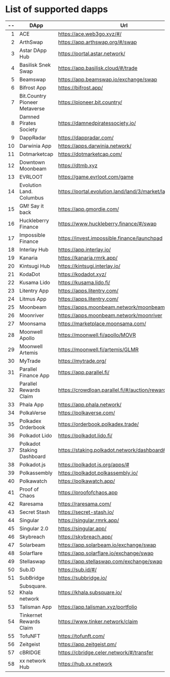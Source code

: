 
# List of supported dapps
| --  |             DApp              |                         Url                          |            Tags             |
| --: | ----------------------------- | ---------------------------------------------------- | --------------------------- |
|   1 | ACE                           | https://ace.web3go.xyz/#/                            | utilities                   |
|   2 | ArthSwap                      | https://app.arthswap.org/#/swap                      | defi,staking,evm            |
|   3 | Astar DApp Hub                | https://portal.astar.network/                        | defi,staking,evm            |
|   4 | Basilisk Snek Swap            | https://app.basilisk.cloud/#/trade                   | defi                        |
|   5 | Beamswap                      | https://app.beamswap.io/exchange/swap                | defi,staking,evm            |
|   6 | Bifrost App                   | https://bifrost.app/                                 | defi,crowdloans             |
|   7 | Bit.Country Pioneer Metaverse | https://pioneer.bit.country/                         | nft,staking                 |
|   8 | Damned Pirates Society        | https://damnedpiratessociety.io/                     | nft,evm                     |
|   9 | DappRadar                     | https://dappradar.com/                               | utilities                   |
|  10 | Darwinia App                  | https://apps.darwinia.network/                       | staking                     |
|  11 | Dotmarketcap                  | https://dotmarketcap.com/                            | utilities                   |
|  12 | Downtown Moonbeam             | https://dtmb.xyz                                     | evm,utilities               |
|  13 | EVRLOOT                       | https://game.evrloot.com/game                        | nft                         |
|  14 | Evolution Land. Columbus      | https://portal.evolution.land/land/3/market/land     | nft,evm                     |
|  15 | GM! Say it back               | https://app.gmordie.com/                             | community                   |
|  16 | Huckleberry Finance           | https://www.huckleberry.finance/#/swap               | defi,staking,evm            |
|  17 | Impossible Finance            | https://invest.impossible.finance/launchpad          | defi,evm                    |
|  18 | Interlay Hub                  | https://app.interlay.io/                             | staking,defi,crowdloans     |
|  19 | Kanaria                       | https://kanaria.rmrk.app/                            | nft                         |
|  20 | Kintsugi Hub                  | https://kintsugi.interlay.io/                        | staking,defi,crowdloans     |
|  21 | KodaDot                       | https://kodadot.xyz/                                 | nft                         |
|  22 | Kusama Lido                   | https://kusama.lido.fi/                              | staking,evm                 |
|  23 | Litentry App                  | https://apps.litentry.com/                           | evm                         |
|  24 | Litmus App                    | https://apps.litentry.com/                           | crowdloans,evm              |
|  25 | Moonbeam                      | https://apps.moonbeam.network/moonbeam               | staking,crowdloans,evm      |
|  26 | Moonriver                     | https://apps.moonbeam.network/moonriver              | staking,crowdloans,evm      |
|  27 | Moonsama                      | https://marketplace.moonsama.com/                    | nft,evm                     |
|  28 | Moonwell Apollo               | https://moonwell.fi/apollo/MOVR                      | defi,evm                    |
|  29 | Moonwell Artemis              | https://moonwell.fi/artemis/GLMR                     | defi,evm                    |
|  30 | MyTrade                       | https://mytrade.org/                                 | defi,evm                    |
|  31 | Parallel Finance App          | https://app.parallel.fi/                             | defi                        |
|  32 | Parallel Rewards Claim        | https://crowdloan.parallel.fi/#/auction/rewards/     | crowdloans                  |
|  33 | Phala App                     | https://app.phala.network/                           | defi,staking                |
|  34 | PolkaVerse                    | https://polkaverse.com/                              | community                   |
|  35 | Polkadex Orderbook            | https://orderbook.polkadex.trade/                    | defi,utilities              |
|  36 | Polkadot Lido                 | https://polkadot.lido.fi/                            | staking,evm                 |
|  37 | Polkadot Staking Dashboard    | https://staking.polkadot.network/dashboard#/overview | staking                     |
|  38 | Polkadot.js                   | https://polkadot.js.org/apps/#                       | utilities                   |
|  39 | Polkassembly                  | https://polkadot.polkassembly.io/                    | community                   |
|  40 | Polkawatch                    | https://polkawatch.app/                              | staking                     |
|  41 | Proof of Chaos                | https://proofofchaos.app                             | nft,community               |
|  42 | Raresama                      | https://raresama.com/                                | nft                         |
|  43 | Secret Stash                  | https://secret-stash.io/                             | nft,utilities               |
|  44 | Singular                      | https://singular.rmrk.app/                           | nft                         |
|  45 | Singular 2.0                  | https://singular.app/                                | nft                         |
|  46 | Skybreach                     | https://skybreach.app/                               | nft,evm                     |
|  47 | Solarbeam                     | https://app.solarbeam.io/exchange/swap               | defi,staking,evm            |
|  48 | Solarflare                    | https://app.solarflare.io/exchange/swap              | defi,staking,evm            |
|  49 | Stellaswap                    | https://app.stellaswap.com/exchange/swap             | defi,staking,evm            |
|  50 | Sub.ID                        | https://sub.id/#/                                    | utilities                   |
|  51 | SubBridge                     | https://subbridge.io/                                | defi,evm                    |
|  52 | Subsquare. Khala network      | https://khala.subsquare.io/                          | community                   |
|  53 | Talisman App                  | https://app.talisman.xyz/portfolio                   | defi,crowdloans             |
|  54 | Tinkernet Rewards Claim       | https://www.tinker.network/claim                     | crowdloans                  |
|  55 | TofuNFT                       | https://tofunft.com/                                 | nft,evm                     |
|  56 | Zeitgeist                     | https://app.zeitgeist.pm/                            | utilities                   |
|  57 | cBRIDGE                       | https://cbridge.celer.network/#/transfer             | defi,evm                    |
|  58 | xx network Hub                | https://hub.xx.network                               | community,staking,utilities |
